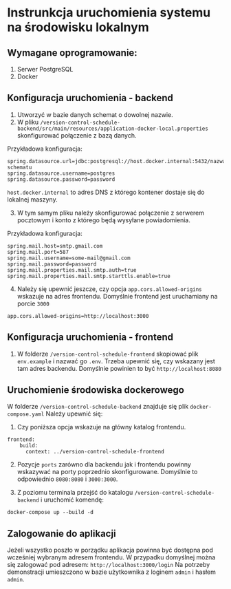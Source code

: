 # Instrunkcja uruchomienia systemu na środowisku lokalnym

## Wymagane oprogramowanie:
1. Serwer PostgreSQL
2. Docker

## Konfiguracja uruchomienia - backend
1. Utworzyć w bazie danych schemat o dowolnej nazwie.
2. W pliku `/version-control-schedule-backend/src/main/resources/application-docker-local.properties` skonfigurować połączenie z bazą danych.

Przykładowa konfiguracja:
```
spring.datasource.url=jdbc:postgresql://host.docker.internal:5432/nazwa-schematu
spring.datasource.username=postgres
spring.datasource.password=password
```
`host.docker.internal` to adres DNS z którego kontener dostaje się do lokalnej maszyny.

3. W tym samym pliku należy skonfigurować połączenie z serwerem pocztowym i konto z którego będą wysyłane powiadomienia.

Przykładowa konfiguracja: 
```
spring.mail.host=smtp.gmail.com
spring.mail.port=587
spring.mail.username=some-mail@gmail.com
spring.mail.password=password
spring.mail.properties.mail.smtp.auth=true
spring.mail.properties.mail.smtp.starttls.enable=true
```

4. Należy się upewnić jeszcze, czy opcja `app.cors.allowed-origins` wskazuje na adres frontendu.
Domyślnie frontend jest uruchamiany na porcie `3000`
```
app.cors.allowed-origins=http://localhost:3000
```

## Konfiguracja uruchomienia - frontend
1. W folderze `/version-control-schedule-frontend` skopiować plik `env.example` i nazwać go `.env`. Trzeba upewnić się, czy wskazany jest tam adres backendu.
Domyślnie powinien to być `http://localhost:8080`

## Uruchomienie środowiska dockerowego
W folderze `/version-control-schedule-backend` znajduje się plik `docker-compose.yaml` Należy upewnić się:
1. Czy poniższa opcja wskazuje na główny katalog frontendu.
```
frontend:
    build:
      context: ../version-control-schedule-frontend
```
2. Pozycje `ports` zarówno dla backendu jak i frontendu powinny wskazywać na porty poprzednio skonfigurowane. 
Domyślnie to odpowiednio `8080:8080` i `3000:3000`.

3. Z poziomu terminala przejść do katalogu `/version-control-schedule-backend` i uruchomić komendę:
```
docker-compose up --build -d 
```

## Zalogowanie do aplikacji
Jeżeli wszystko poszło w porządku aplikacja powinna być dostępna pod wcześniej wybranym adresem frontendu. 
W przypadku domyślnej można się zalogować pod adresem:
`http://localhost:3000/login`
Na potrzeby demonstracji umieszczono w bazie użytkownika z loginem `admin` i hasłem `admin`.

